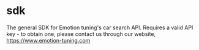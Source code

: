 sdk
===

The general SDK for Emotion tuning's car search API. Requires a valid API key - to obtain one, please contact us through our website, https://www.emotion-tuning.com

